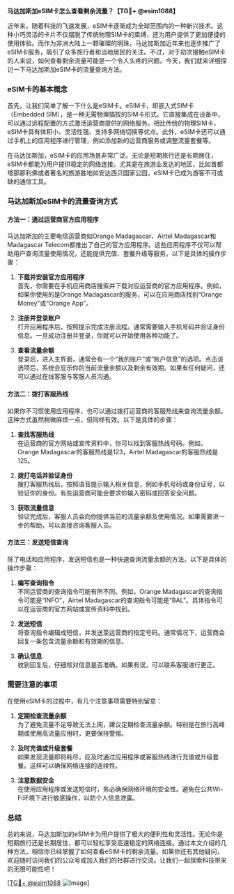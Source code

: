 **马达加斯加eSIM卡怎么查看剩余流量？【TG💪+ @esim1088】**

近年来，随着科技的飞速发展，eSIM卡逐渐成为全球范围内的一种新兴技术。这种小巧灵活的卡片不仅摆脱了传统物理SIM卡的束缚，还为用户提供了更加便捷的使用体验。而作为非洲大陆上一颗璀璨的明珠，马达加斯加近年来也逐步推广了eSIM卡服务，吸引了众多旅行者和当地居民的关注。不过，对于初次接触eSIM卡的人来说，如何查看剩余流量可能是一个令人头疼的问题。今天，我们就来详细探讨一下马达加斯加eSIM卡的流量查询方法。

### eSIM卡的基本概念

首先，让我们简单了解一下什么是eSIM卡。eSIM卡，即嵌入式SIM卡（Embedded SIM），是一种无需物理插拔的SIM卡形式。它直接集成在设备中，可以通过远程配置的方式激活运营商提供的网络服务。相比传统的物理SIM卡，eSIM卡具有体积小、灵活性强、支持多网络切换等优点。此外，eSIM卡还可以通过手机上的应用程序进行管理，例如添加新的运营商服务或调整流量套餐等。

在马达加斯加，eSIM卡的应用场景非常广泛。无论是短期旅行还是长期居住，eSIM卡都能为用户提供稳定的网络连接。尤其是在旅游业发达的地区，比如首都塔那那利佛或者著名的旅游胜地如安达西贝国家公园，eSIM卡已成为游客不可或缺的通信工具。

### 马达加斯加eSIM卡的流量查询方式

#### 方法一：通过运营商官方应用程序

马达加斯加的主要电信运营商如Orange Madagascar、Airtel Madagascar和Madagascar Telecom都推出了自己的官方应用程序。这些应用程序不仅可以帮助用户查询流量使用情况，还能提供充值、套餐升级等服务。以下是具体的操作步骤：

1. **下载并安装官方应用程序**  
   首先，你需要在手机应用商店搜索并下载对应运营商的官方应用程序。例如，如果你使用的是Orange Madagascar的服务，可以在应用商店找到“Orange Money”或“Orange App”。

2. **注册并登录账户**  
   打开应用程序后，按照提示完成注册流程。通常需要输入手机号码并验证身份信息。一旦成功注册并登录，你就可以开始使用各种功能了。

3. **查看流量余额**  
   登录后，进入主界面，通常会有一个“我的账户”或“账户信息”的选项。点击该选项后，系统会显示你的当前流量余额以及剩余有效期。如果有任何疑问，还可以通过在线客服与客服人员沟通。

#### 方法二：拨打客服热线

如果你不习惯使用应用程序，也可以通过拨打运营商的客服热线来查询流量余额。这种方式虽然稍微麻烦一点，但同样有效。以下是具体的步骤：

1. **查找客服热线**  
   在运营商的官方网站或宣传资料中，你可以找到客服热线号码。例如，Orange Madagascar的客服热线是123，Airtel Madagascar的客服热线是125。

2. **拨打电话并验证身份**  
   拨打客服热线后，按照语音提示输入相关信息，例如手机号码或身份证号，以验证你的身份。有些运营商可能会要求你输入密码或回答安全问题。

3. **获取流量信息**  
   验证完成后，客服人员会向你提供当前的流量余额及使用情况。如果需要进一步的帮助，可以直接咨询客服人员。

#### 方法三：发送短信查询

除了电话和应用程序，发送短信也是一种快速查询流量余额的方法。以下是具体的操作步骤：

1. **编写查询指令**  
   不同运营商的查询指令可能有所不同。例如，Orange Madagascar的查询指令可能是“INFO”，Airtel Madagascar的查询指令可能是“BAL”。具体指令可以在运营商的官方网站或宣传资料中找到。

2. **发送短信**  
   将查询指令编辑成短信，并发送至运营商的指定号码。通常情况下，运营商会回复一条包含流量余额和有效期的信息。

3. **确认信息**  
   收到回复后，仔细核对信息是否准确。如果有误，可以联系客服进行更正。

### 需要注意的事项

在使用eSIM卡的过程中，有几个注意事项需要特别留意：

1. **定期检查流量余额**  
   为了避免流量不足导致无法上网，建议定期检查流量余额。特别是在旅行高峰期或使用高流量应用时，更要保持警惕。

2. **及时充值或升级套餐**  
   如果发现流量即将耗尽，应及时通过应用程序或客服热线进行充值或升级套餐。这样可以确保网络连接的连续性。

3. **注意数据安全**  
   在使用应用程序或发送短信时，务必确保网络环境的安全性。避免在公共Wi-Fi环境下进行敏感操作，以防个人信息泄露。

### 总结

总的来说，马达加斯加的eSIM卡为用户提供了极大的便利性和灵活性。无论你是短期旅行还是长期居住，都可以轻松享受高速稳定的网络连接。通过本文介绍的几种方法，相信你已经掌握了如何查看eSIM卡的剩余流量。如果你还有其他疑问，欢迎随时访问我们的公众号或加入我们的社群进行交流。让我们一起探索科技带来的无限可能性吧！

[[TG💪+ @esim1088](https://t.me/s/esim1088) ![Image](https://i.postimg.cc/4NQfJmqS/Snipaste-2025-05-13-00-14-12.png)]